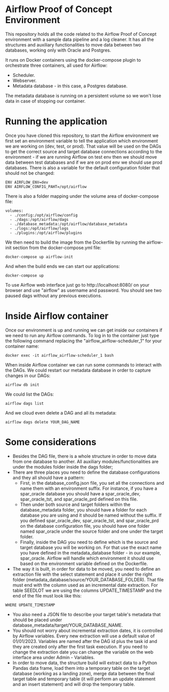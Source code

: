 # Airflow Proof of Concept Environment
This repository holds all the code related to the Airflow Proof of Concept environment with a sample data pipeline and a log cleaner. It has all the structures and auxiliary functionalities to move data between two databases, working only with Oracle and Postgres.

It runs on Docker containers using the docker-compose plugin to orchestrate three containers, all used for Airflow: 
- Scheduler.
- Webserver.
- Metadata database - in this case, a Postgres database.

The metadata database is running on a persistent volume so we won't lose data in case of stopping our container.

# Running the application
Once you have cloned this repository, to start the Airflow environment we first set an environment variable to tell the application which environment we are working on (dev, test, or prod). That value will be used on the DAGs to get the correct source and target database connections according to the environment - if we are running Airflow on test env then we should move data between test databases and if we are on prod env we should use prod databases. There is also a variable for the default configuration folder that should not be changed:

```
ENV AIRFLOW_ENV=dev
ENV AIRFLOW_CONFIG_PAHT=/opt/airflow
```

There is also a folder mapping under the volume area of docker-compose file:
```
volumes:
  - ./config:/opt/airflow/config
  - ./dags:/opt/airflow/dags
  - ./database_metadata:/opt/airflow/database_metadata
  - ./logs:/opt/airflow/logs
  - ./plugins:/opt/airflow/plugins
```

We then need to build the image from the Dockerfile by running the airflow-init section from the docker-compose.yml file:
```
docker-compose up airflow-init
```

And when the build ends we can start our applications:
```
docker-compose up
```
To use Airflow web interface just go to http://localhost:8080/ on your browser and use "airflow" as username and password. You should see two paused dags without any previous executions.

# Inside Airflow container
Once our environment is up and running we can get inside our containers if we need to run any Airflow commands. To log in to the container just type the following command replacing the "airflow_airflow-scheduler_1" for your container name:
```
docker exec -it airflow_airflow-scheduler_1 bash
```

When inside Airflow container we can run some commands to interact with the DAGs. We could restart our metadata database in order to capture changes in our DAGs:
```
airflow db init
```

We could list the DAGs:
```
airflow dags list
```

And we cloud even delete a DAG and all its metadata:
```
airflow dags delete YOUR_DAG_NAME
```

# Some considerations
- Besides the DAG file, there is a whole structure in order to move data from one database to another. All auxiliary modules/functionalities are under the modules folder inside the dags folder;
- There are three places you need to define the database configurations and they all should have a pattern:
  - First, in the database_config.json file, you set all the connections and name them with an environment suffix. For instance, if you have a spar_oracle database you should have a spar_oracle_dev, spar_oracle_tst, and spar_oracle_prd defined on this file.
  - Then under both source and target folders within the database_metadata folder, you should have a folder for each database you are using and it should be named without the suffix. If you defined spar_oracle_dev, spar_oracle_tst, and spar_oracle_prd on the database configuration file, you should have one folder named spar_oracle under the source folder and one under the target folder.
  - Finally, inside the DAG you need to define which is the source and target database you will be working on. For that use the exact name you have defined in the metadata_database folder - in our example, spar_oracle. Airflow will handle which environment it should use based on the environment variable defined on the Dockerfile.
- The way it is built, in order for data to be moved, you need to define an extraction file with the select statement and place it under the right folder (metadata_database/source/YOUR_DATABASE_FOLDER). That file must end with the column used as an incremental date extraction. For table SEEDLOT we are using the columns UPDATE_TIMESTAMP and the end of the file must look like this:
```
WHERE UPDATE_TIMESTAMP
```
- You also need a JSON file to describe your target table's metadata that should be placed under database_metadata/target/YOUR_DATABASE_NAME.
- You should not worry about incremental extraction dates, it is controlled by Airflow variables. Every new extraction will use a default value of 01/01/2023. Variables are named after the DAG id plus the task id and they are created only after the first task execution. If you need to change the extraction date you can change the variable on the web interface area under Admin - Variables.
- In order to move data, the structure build will extract data to a Python Pandas data frame, load them into a temporary table on the target database (working as a landing zone), merge data between the final target table and temporary table (it will perform an update statement and an insert statement) and will drop the temporary table.
